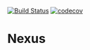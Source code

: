 [![Build Status](https://travis-ci.com/kooser6/fisheater.svg?branch=master)](https://travis-ci.com/kooser6/fisheater)
[![codecov](https://codecov.io/gh/kooser6/fisheater/branch/master/graph/badge.svg)](https://codecov.io/gh/kooser6/fisheater)

# Nexus
